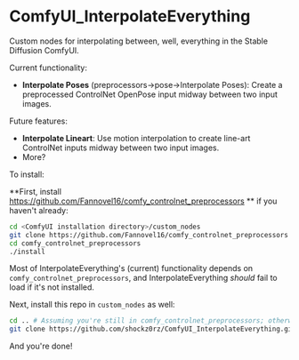 # ComfyUI_InterpolateEverything
Custom nodes for interpolating between, well, everything in the Stable Diffusion ComfyUI.

Current functionality: 

* **Interpolate Poses** (preprocessors->pose->Interpolate Poses): Create a preprocessed ControlNet OpenPose input midway between two input images.

Future features:

* **Interpolate Lineart**: Use motion interpolation to create line-art ControlNet inputs midway between two input images.
* More?

To install:

**First, install https://github.com/Fannovel16/comfy_controlnet_preprocessors ** if you haven't already:
```sh
cd <ComfyUI installation directory>/custom_nodes
git clone https://github.com/Fannovel16/comfy_controlnet_preprocessors
cd comfy_controlnet_preprocessors
./install
```

Most of InterpolateEverything's (current) functionality depends on `comfy_controlnet_preprocessors`, and InterpolateEverything *should* fail to load if it's not installed.  

Next, install this repo in `custom_nodes` as well:

```sh
cd .. # Assuming you're still in comfy_controlnet_preprocessors; otherwise go to <ComfyUI installation directory>/custom_nodes
git clone https://github.com/shockz0rz/ComfyUI_InterpolateEverything.git
```

And you're done! 